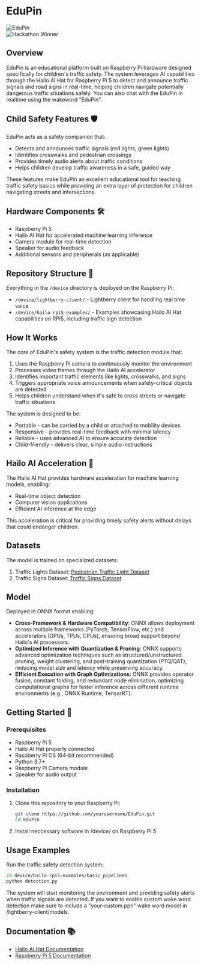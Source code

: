 # EduPin 

![EduPin](https://img.shields.io/badge/EduPin-Smart%20Child%20Safety%20Assistant-blue)  
![Hackathon Winner](https://img.shields.io/badge/Winner-European%20Builder%20League%20(Munich)%20%7C%20EF%20Hackathon-gold)  


## Overview

EduPin is an educational platform built on Raspberry Pi hardware designed specifically for children's traffic safety. The system leverages AI capabilities through the Hailo AI Hat for Raspberry Pi 5 to detect and announce traffic signals and road signs in real-time, helping children navigate potentially dangerous traffic situations safely. You can also chat with the EduPin in realtime using the wakeword "EduPin".

## Child Safety Features 🛡️

EduPin acts as a safety companion that:
- Detects and announces traffic signals (red lights, green lights)
- Identifies crosswalks and pedestrian crossings
- Provides timely audio alerts about traffic conditions
- Helps children develop traffic awareness in a safe, guided way

These features make EduPin an excellent educational tool for teaching traffic safety basics while providing an extra layer of protection for children navigating streets and intersections.


## Hardware Components 🛠️

- Raspberry Pi 5
- Hailo AI Hat for accelerated machine learning inference
- Camera module for real-time detection
- Speaker for audio feedback
- Additional sensors and peripherals (as applicable)

## Repository Structure 📁

Everything in the `/device` directory is deployed on the Raspberry Pi:

- `/device/lightberry-client/` - Lightberry client for handling real time voice 
- `/device/hailo-rpi5-examples/` - Examples showcasing Hailo AI Hat capabilities on RPi5, including traffic sign detection

## How It Works

The core of EduPin's safety system is the traffic detection module that:

1. Uses the Raspberry Pi camera to continuously monitor the environment
2. Processes video frames through the Hailo AI accelerator
3. Identifies important traffic elements like lights, crosswalks, and signs
4. Triggers appropriate voice announcements when safety-critical objects are detected
5. Helps children understand when it's safe to cross streets or navigate traffic situations

The system is designed to be:
- Portable - can be carried by a child or attached to mobility devices
- Responsive - provides real-time feedback with minimal latency
- Reliable - uses advanced AI to ensure accurate detection
- Child-friendly - delivers clear, simple audio instructions

## Hailo AI Acceleration 🧠

The Hailo AI Hat provides hardware acceleration for machine learning models, enabling:
- Real-time object detection
- Computer vision applications
- Efficient AI inference at the edge

This acceleration is critical for providing timely safety alerts without delays that could endanger children.

## Datasets
The model is trained on specialized datasets:
1. Traffic Lights Dataset: [Pedestrian Traffic Light Dataset](https://universe.roboflow.com/ono-gedd7/pedestrian-traffic-light-puf4a)
2. Traffic Signs Dataset: [Traffic Signs Dataset](https://universe.roboflow.com/an-wklgs/test-zif7v)

## Model
Deployed in ONNX format enabling:
- **Cross-Framework & Hardware Compatibility**: ONNX allows deployment across multiple frameworks (PyTorch, TensorFlow, etc.) and accelerators (GPUs, TPUs, CPUs), ensuring broad support beyond Hailo's AI processors.
- **Optimized Inference with Quantization & Pruning**: ONNX supports advanced optimization techniques such as structured/unstructured pruning, weight clustering, and post-training quantization (PTQ/QAT), reducing model size and latency while preserving accuracy.
- **Efficient Execution with Graph Optimizations**: ONNX provides operator fusion, constant folding, and redundant node elimination, optimizing computational graphs for faster inference across different runtime environments (e.g., ONNX Runtime, TensorRT).

## Getting Started 🏁

### Prerequisites
- Raspberry Pi 5
- Hailo AI Hat properly connected
- Raspberry Pi OS (64-bit recommended)
- Python 3.7+
- Raspberry Pi Camera module
- Speaker for audio output

### Installation

1. Clone this repository to your Raspberry Pi:
   ```bash
   git clone https://github.com/yourusername/EduPin.git
   cd EduPin
   ```

2. Install neccessary software in /device/ on Raspberry Pi 5

## Usage Examples

Run the traffic safety detection system:

```bash
cd device/hailo-rpi5-examples/basic_pipelines
python detection.py
```

The system will start monitoring the environment and providing safety alerts when traffic signals are detected.
If you want to enable custom wake word detection make sure to include a "your-custom.ppn" wake word model in /lightberry-client/models.

## Documentation 📚

- [Hailo AI Hat Documentation](https://hailo.ai/developer-zone/)
- [Raspberry Pi 5 Documentation](https://www.raspberrypi.com/documentation/)